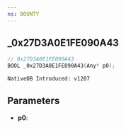 ```yaml
---
ns: BOUNTY
---
```

## _0x27D3A0E1FE090A43

```c
// 0x27D3A0E1FE090A43
BOOL _0x27D3A0E1FE090A43(Any* p0);
```

```
NativeDB Introduced: v1207
```

## Parameters
* **p0**:
